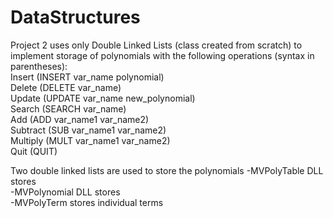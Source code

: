 # DataStructures
Project 2 uses only Double Linked Lists (class created from scratch) to implement storage of polynomials with the following operations (syntax in parentheses):  
Insert (INSERT var_name polynomial)  
Delete (DELETE var_name)  
Update (UPDATE var_name new_polynomial)  
Search (SEARCH var_name)  
Add (ADD var_name1 var_name2)  
Subtract (SUB var_name1 var_name2)  
Multiply (MULT var_name1 var_name2)  
Quit (QUIT)

Two double linked lists are used to store the polynomials
-MVPolyTable DLL stores  
  -MVPolynomial DLL stores  
    -MVPolyTerm stores individual terms  
